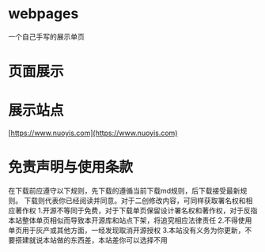 # webpages
一个自己手写的展示单页

# 页面展示

# 展示站点
[https://www.nuoyis.com](https://www.nuoyis.com)

# 免责声明与使用条款
在下载前应遵守以下规则，先下载的遵循当前下载md规则，后下载接受最新规则。
下载则代表你已经阅读并同意。对于二创修改内容，可同样获取署名权和相应著作权
1.开源不等同于免费，对于下载单页保留设计署名权和著作权，对于反指本站整体单页相似而导致本开源库和站点下架，将追究相应法律责任
2.不得使用单页用于灰产或其他方面，一经发现取消开源授权
3.本站没有义务为你更新，不要搭建就说本站做的东西差，本站差你可以选择不用
